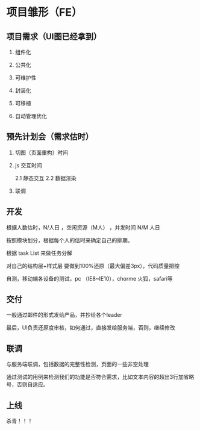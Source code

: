 # 项目雏形（FE）


## 项目需求（UI图已经拿到）


1. 组件化

2. 公共化

3. 可维护性

4. 封装化

5. 可移植

6. 自动管理优化


## 预先计划会（需求估时）


1. 切图（页面重构）时间

2. js 交互时间
  
   2.1 静态交互
   2.2 数据渲染

3. 联调


## 开发

根据人数估时，N/人日  ，空闲资源（M人） ，并发时间  N/M 人日 

按照模块划分，根据每个人的估时来确定自己的排期。

根据 task List 来做任务分解

对自己的结构层+样式层 要做到100%还原（最大偏差3px），代码质量把控

自测，移动端各设备的测试，pc （IE8~IE10），chorme 火狐，safari等


## 交付

一般通过邮件的形式发给产品，并抄给各个leader

最后，UI负责还原度审核，如何通过，直接发给服务端，否则，继续修改


## 联调

与服务端联调，包括数据的完整性检测，页面的一些非空处理

通过测试的用例来检测我们的功能是否符合需求，比如文本内容的超出3行加省略号，否则自适应。

## 上线

杀青！！！

